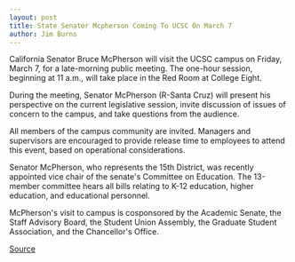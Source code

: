 ```yaml
---
layout: post
title: State Senator Mcpherson Coming To UCSC On March 7
author: Jim Burns
---
```


California Senator Bruce  McPherson will visit the UCSC campus on Friday, March 7, for a late-morning public meeting. The one-hour session, beginning at 11 a.m., will take place in the Red Room at College Eight.

During the meeting, Senator McPherson (R-Santa Cruz) will  present his perspective on the current legislative session, invite discussion of issues of concern to the campus, and take questions from the audience.

All members of the campus community are invited. Managers and supervisors are encouraged to provide release time to employees  to attend this event, based on operational considerations.

Senator McPherson, who represents the 15th District, was  recently appointed vice chair of the senate's Committee on Education. The 13-member committee hears all bills relating to K-12 education, higher education, and educational  personnel.

McPherson's visit to campus is cosponsored by the Academic Senate, the Staff Advisory Board, the Student Union Assembly, the Graduate Student Association, and the Chancellor's Office.

[Source](http://www1.ucsc.edu/oncampus/currents/97-03-03/mcpherson.htm "Permalink to State Senator Bruce McPherson planning visit")
